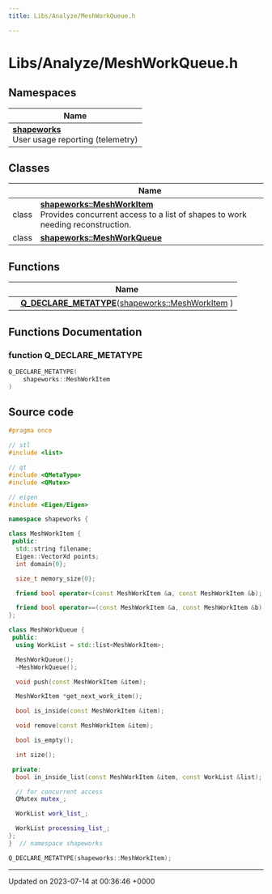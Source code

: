 ```yaml
---
title: Libs/Analyze/MeshWorkQueue.h

---
```


# Libs/Analyze/MeshWorkQueue.h



## Namespaces

| Name           |
| -------------- |
| **[shapeworks](../Namespaces/namespaceshapeworks.md)** <br>User usage reporting (telemetry)  |

## Classes

|                | Name           |
| -------------- | -------------- |
| class | **[shapeworks::MeshWorkItem](../Classes/classshapeworks_1_1MeshWorkItem.md)** <br>Provides concurrent access to a list of shapes to work needing reconstruction.  |
| class | **[shapeworks::MeshWorkQueue](../Classes/classshapeworks_1_1MeshWorkQueue.md)**  |

## Functions

|                | Name           |
| -------------- | -------------- |
| | **[Q_DECLARE_METATYPE](../Files/MeshWorkQueue_8h.md#function-q-declare-metatype)**([shapeworks::MeshWorkItem](../Classes/classshapeworks_1_1MeshWorkItem.md) ) |


## Functions Documentation

### function Q_DECLARE_METATYPE

```cpp
Q_DECLARE_METATYPE(
    shapeworks::MeshWorkItem 
)
```




## Source code

```cpp
#pragma once

// stl
#include <list>

// qt
#include <QMetaType>
#include <QMutex>

// eigen
#include <Eigen/Eigen>

namespace shapeworks {

class MeshWorkItem {
 public:
  std::string filename;
  Eigen::VectorXd points;
  int domain{0};

  size_t memory_size{0};

  friend bool operator<(const MeshWorkItem &a, const MeshWorkItem &b);

  friend bool operator==(const MeshWorkItem &a, const MeshWorkItem &b);
};

class MeshWorkQueue {
 public:
  using WorkList = std::list<MeshWorkItem>;

  MeshWorkQueue();
  ~MeshWorkQueue();

  void push(const MeshWorkItem &item);

  MeshWorkItem *get_next_work_item();

  bool is_inside(const MeshWorkItem &item);

  void remove(const MeshWorkItem &item);

  bool is_empty();

  int size();

 private:
  bool in_inside_list(const MeshWorkItem &item, const WorkList &list);

  // for concurrent access
  QMutex mutex_;

  WorkList work_list_;

  WorkList processing_list_;
};
}  // namespace shapeworks

Q_DECLARE_METATYPE(shapeworks::MeshWorkItem);
```


-------------------------------

Updated on 2023-07-14 at 00:36:46 +0000
